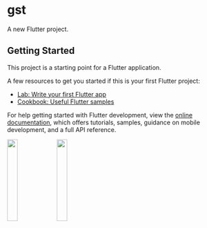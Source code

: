 # gst

A new Flutter project.

## Getting Started

This project is a starting point for a Flutter application.

A few resources to get you started if this is your first Flutter project:

- [Lab: Write your first Flutter app](https://docs.flutter.dev/get-started/codelab)
- [Cookbook: Useful Flutter samples](https://docs.flutter.dev/cookbook)

For help getting started with Flutter development, view the
[online documentation](https://docs.flutter.dev/), which offers tutorials,
samples, guidance on mobile development, and a full API reference.
<p>
<img src="https://user-images.githubusercontent.com/119123480/218446176-523248d1-1f49-4ba8-9a7b-cc9ababedbba.jpg"width=22%,height=35%>
<img src="https://user-images.githubusercontent.com/119123480/218447304-126348ef-1463-428c-ba90-970f0fa944a7.jpg"width=22%,height=35%>
<p>

